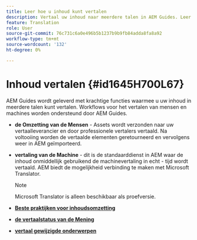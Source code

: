 ```yaml
---
title: Leer hoe u inhoud kunt vertalen
description: Vertaal uw inhoud naar meerdere talen in AEM Guides. Leer meer over de workflows voor het vertalen van mensen en machines.
feature: Translation
role: User
source-git-commit: 76c731c6a0e496b5b1237b9b9fb84adda8fa8a92
workflow-type: tm+mt
source-wordcount: '132'
ht-degree: 0%

---
```


# Inhoud vertalen {#id1645H700L67}

AEM Guides wordt geleverd met krachtige functies waarmee u uw inhoud in meerdere talen kunt vertalen. Workflows voor het vertalen van mensen en machines worden ondersteund door AEM Guides.

- **de Omzetting van de Mensen** - Assets wordt verzonden naar uw vertaalleverancier en door professionele vertalers vertaald. Na voltooiing worden de vertaalde elementen geretourneerd en vervolgens weer in AEM geïmporteerd.

- **vertaling van de Machine** - dit is de standaarddienst in AEM waar de inhoud onmiddellijk gebruikend de machinevertaling in echt - tijd wordt vertaald. AEM biedt de mogelijkheid verbinding te maken met Microsoft Translator.

  >[!NOTE]
  >
  > Microsoft Translator is alleen beschikbaar als proefversie.


- **[Beste praktijken voor inhoudsomzetting](translation-first-time.md)**

- **[de vertaalstatus van de Mening](translation-view-trans-state-6234.md)**

- **[vertaal gewijzigde onderwerpen](translation-modified-topics-6234.md)**
